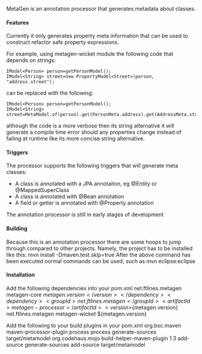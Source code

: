 MetaGen is an annotation processor that generates metadata about classes.

#### Features
Currently it only generates property meta information that can be used to construct
refactor safe property expressions.

For example, using metagen-wicket module the following code that depends on strings:

    IModel<Person> person=getPersonModel();
    IModel<String> street=new PropertyModel<Street>(person, "address.street");

can be replaced with the following:

    IModel<Person> person=getPersonModel();
    IModel<String> street=MetaModel.of(person).get(PersonMeta.address).get(AddressMeta.street);

although the code is a more verbose then its string alternative it will generate
a compile time error should any properties change instead of failing at runtime
like its more concise string alternative.

#### Triggers
The processor supports the following triggers that will generate meta classes:
* A class is annotated with a JPA annotaiton, eg @Entity or @MappedSuperClass
* A class is annotated with @Bean annotation
* A field or getter is annotated with @Property annotation

The annotation processor is still in early stages of development

#### Building
Because this is an annotation processor there are some hoops to jump through compared to other projects. Namely, the project has to be installed like this:
    mvn install -Dmaven.test.skip=true
After the above command has been executed normal commands can be used, such as
    mvn eclipse:eclipse

#### Installation
Add the following dependencies into your pom.xml
				<dependency>
					<groupId>net.ftlines.metagen</groupId>
					<artifactId>metagen-core</artifactId>
					<version>${metagen.version}</version>
				</dependency>
				<dependency>
					<groupId>net.ftlines.metagen</groupId>
					<artifactId>metagen-processor</artifactId>
					<version>${metagen.version}</version>
				</dependency>
				<dependency>
					<groupId>net.ftlines.metagen</groupId>
					<artifactId>metagen-wicket</artifactId>
					<version>${metagen.version}</version>
				</dependency>

Add the following to your build plugins in your pom.xml
					<plugin>
						<groupId>org.bsc.maven</groupId>
						<artifactId>maven-processor-plugin</artifactId>
						<executions>
							<execution>
								<id>process</id>
								<goals>
									<goal>process</goal>
								</goals>
								<phase>generate-sources</phase>
								<configuration>
									<outputDirectory>target/metamodel</outputDirectory>
								</configuration>
							</execution>
						</executions>
					</plugin>
					<plugin>
						<groupId>org.codehaus.mojo</groupId>
						<artifactId>build-helper-maven-plugin</artifactId>
						<version>1.3</version>
						<executions>
							<execution>
								<id>add-source</id>
								<phase>generate-sources</phase>
								<goals>
									<goal>add-source</goal>
								</goals>
								<configuration>
									<sources>
										<source>target/metamodel</source>
									</sources>
								</configuration>
							</execution>
						</executions>
					</plugin>


